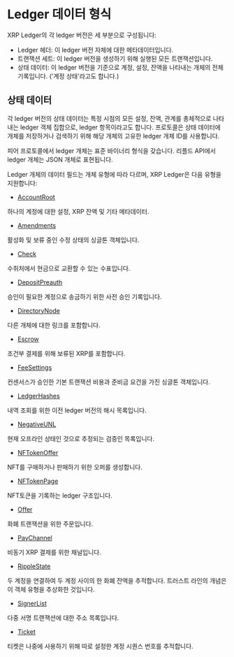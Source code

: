 # Ledger 데이터 형식

XRP Ledger의 각 ledger 버전은 세 부분으로 구성됩니다:

* Ledger 헤더: 이 ledger 버전 자체에 대한 메타데이터입니다.
* 트랜잭션 세트: 이 ledger 버전을 생성하기 위해 실행된 모든 트랜잭션입니다.
* 상태 데이터: 이 ledger 버전을 기준으로 계정, 설정, 잔액을 나타내는 개체의 전체 기록입니다. ('계정 상태'라고도 합니다.)

## 상태 데이터

각 ledger 버전의 상태 데이터는 특정 시점의 모든 설정, 잔액, 관계를 총체적으로 나타내는 ledger 객체 집합으로, ledger 항목이라고도 합니다. 프로토콜은 상태 데이터에 개체를 저장하거나 검색하기 위해 해당 개체의 고유한 ledger 개체 ID를 사용합니다.

피어 프로토콜에서 ledger 개체는 표준 바이너리 형식을 갖습니다. 리플드 API에서 ledger 개체는 JSON 개체로 표현됩니다.

Ledger 개체의 데이터 필드는 개체 유형에 따라 다르며, XRP Ledger은 다음 유형을 지원합니다:

* [AccountRoot](https://xrpl.org/accountroot.html)

하나의 계정에 대한 설정, XRP 잔액 및 기타 메타데이터.

* [Amendments](https://xrpl.org/amendments-object.html)

활성화 및 보류 중인 수정 상태의 싱글톤 객체입니다.

* [Check](https://xrpl.org/check.html)

수취처에서 현금으로 교환할 수 있는 수표입니다.

* [DepositPreauth](https://xrpl.org/depositpreauth-object.html)

승인이 필요한 계정으로 송금하기 위한 사전 승인 기록입니다.

* [DirectoryNode](https://xrpl.org/directorynode.html)

다른 개체에 대한 링크를 포함합니다.

* [Escrow](https://xrpl.org/escrow-object.html)

조건부 결제를 위해 보류된 XRP를 포함합니다.

* [FeeSettings](https://xrpl.org/feesettings.html)

컨센서스가 승인한 기본 트랜잭션 비용과 준비금 요건을 가진 싱글톤 객체입니다.

* [LedgerHashes](https://xrpl.org/ledgerhashes.html)

내역 조회를 위한 이전 ledger 버전의 해시 목록입니다.

* [NegativeUNL](https://xrpl.org/negativeunl.html)

현재 오프라인 상태인 것으로 추정되는 검증인 목록입니다.

* [NFTokenOffer](https://xrpl.org/nftokenoffer.html)

NFT를 구매하거나 판매하기 위한 오퍼를 생성합니다.

* [NFTokenPage](https://xrpl.org/nftokenpage.html)

NFT토큰을 기록하는 ledger 구조입니다.

* [Offer](https://xrpl.org/offer.html)

화폐 트랜잭션을 위한 주문입니다.

* [PayChannel](https://xrpl.org/paychannel.html)

비동기 XRP 결제를 위한 채널입니다.

* [RippleState](https://xrpl.org/ripplestate.html)

두 계정을 연결하여 두 계정 사이의 한 화폐 잔액을 추적합니다. 트러스트 라인의 개념은 이 객체 유형을 추상화한 것입니다.

* [SignerList](https://xrpl.org/signerlist.html)

다중 서명 트랜잭션에 대한 주소 목록입니다.

* [Ticket](https://xrpl.org/ticket.html)

티켓은 나중에 사용하기 위해 따로 설정한 계정 시퀀스 번호를 추적합니다.
